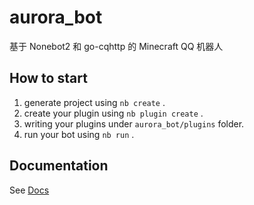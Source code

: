 # aurora_bot

基于 Nonebot2 和 go-cqhttp 的 Minecraft QQ 机器人

## How to start

1. generate project using `nb create` .
2. create your plugin using `nb plugin create` .
3. writing your plugins under `aurora_bot/plugins` folder.
4. run your bot using `nb run` .

## Documentation

See [Docs](https://v2.nonebot.dev/)
